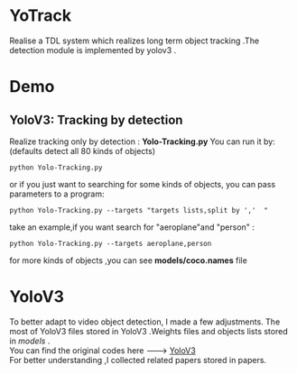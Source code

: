 # YoTrack
Realise a TDL system which realizes long term object tracking .The detection module is implemented by yolov3 .

# Demo
## YoloV3: Tracking by detection
Realize tracking only by detection :  **Yolo-Tracking.py**
You can run it by:  (defaults detect all 80 kinds of objects)
```
python Yolo-Tracking.py
```
or if you just want to searching for some kinds of objects, you can pass parameters to a program: 
```
python Yolo-Tracking.py --targets "targets lists,split by ','  "
```
take an example,if you want search for "aeroplane"and "person" :
```
python Yolo-Tracking.py --targets aeroplane,person
```
for more kinds of objects ,you can see **models/coco.names** file
# YoloV3
To better adapt to video object detection, I made a few adjustments. The most of YoloV3 files stored in YoloV3 .Weights files and objects lists stored in *models* .  
You can find the original codes here  ---> [YoloV3](https://github.com/ayooshkathuria/YOLO_v3_tutorial_from_scratch)  
For better understanding ,I collected related papers stored in papers.  
